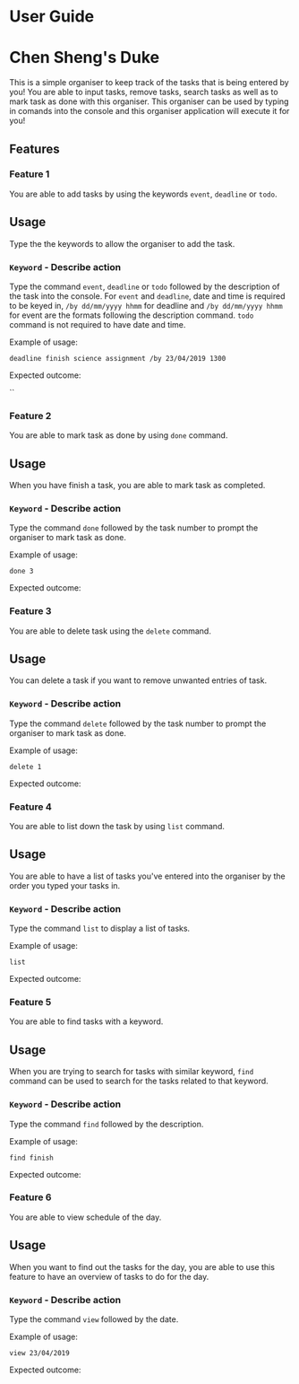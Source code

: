 # User Guide

# Chen Sheng's Duke
This is a simple organiser to keep track of the tasks that is being entered by you! You are able to input tasks, remove tasks, search tasks as well as to mark task as done with this organiser. This organiser can be used by typing in comands into the console and this organiser application will execute it for you!

## Features

### Feature 1 
You are able to add tasks by using the keywords `event`, `deadline` or `todo`.

## Usage
Type the the keywords to allow the organiser to add the task.

### `Keyword` - Describe action

Type the command `event`, `deadline` or `todo` followed by the description of the task into the console. For `event` and `deadline`, date and time is required to be keyed in, `/by dd/mm/yyyy hhmm` for deadline and `/by dd/mm/yyyy hhmm` for event are the formats following the description command. `todo` command is not required to have date and time.

Example of usage: 

`deadline finish science assignment /by 23/04/2019 1300`

Expected outcome:

``

### Feature 2 
You are able to mark task as done by using `done` command.

## Usage
When you have finish a task, you are able to mark task as completed. 

### `Keyword` - Describe action

Type the command `done` followed by the task number to prompt the organiser to mark task as done.

Example of usage: 

`done 3`

Expected outcome:

### Feature 3 
You are able to delete task using the `delete` command.

## Usage
You can delete a task if you want to remove unwanted entries of task.

### `Keyword` - Describe action

Type the command `delete` followed by the task number to prompt the organiser to mark task as done.

Example of usage: 

`delete 1`

Expected outcome:

### Feature 4 
You are able to list down the task by using `list` command.

## Usage
You are able to have a list of tasks you've entered into the organiser by the order you typed your tasks in.

### `Keyword` - Describe action

Type the command `list` to display a list of tasks.

Example of usage: 

`list`

Expected outcome:

### Feature 5 
You are able to find tasks with a keyword.

## Usage
When you are trying to search for tasks with similar keyword, `find` command can be used to search for the tasks related to that keyword.

### `Keyword` - Describe action

Type the command `find` followed by the description.

Example of usage: 

`find finish`

Expected outcome:

### Feature 6 
You are able to view schedule of the day.

## Usage
When you want to find out the tasks for the day, you are able to use this feature to have an overview of tasks to do for the day.

### `Keyword` - Describe action

Type the command `view` followed by the date.

Example of usage: 

`view 23/04/2019`

Expected outcome:

